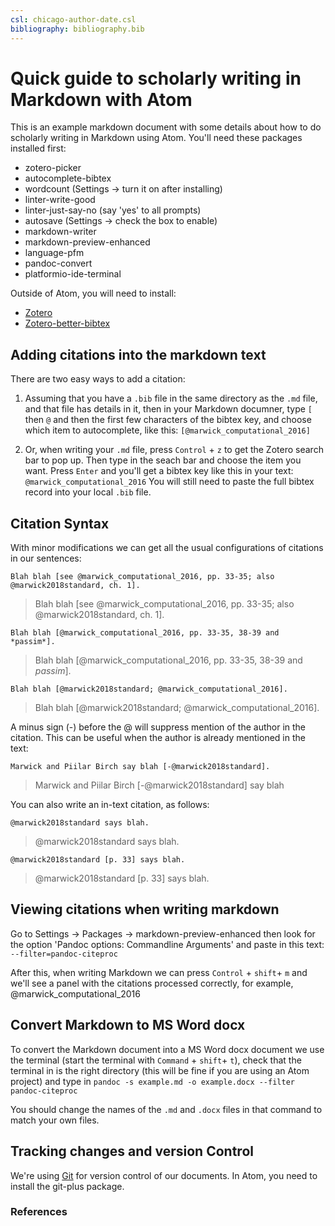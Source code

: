 ```yaml
---
csl: chicago-author-date.csl
bibliography: bibliography.bib
---
```


# Quick guide to scholarly writing in Markdown with Atom

This is an example markdown document with some details about how to do scholarly writing in Markdown using Atom. You'll need these packages installed first:

- zotero-picker
- autocomplete-bibtex
- wordcount (Settings -> turn it on after installing)
- linter-write-good
- linter-just-say-no (say 'yes' to all prompts)
- autosave (Settings -> check the box to enable)
- markdown-writer
- markdown-preview-enhanced
- language-pfm
- pandoc-convert
- platformio-ide-terminal

Outside of Atom, you will need to install:

- [Zotero](https://www.zotero.org/)
- [Zotero-better-bibtex](https://retorque.re/zotero-better-bibtex/installation/)

## Adding citations into the markdown text

There are two easy ways to add a citation:

1. Assuming that you have a `.bib` file in the same directory as the `.md` file, and that file has details in it, then in your Markdown documner, type `[` then `@` and then the first few characters of the bibtex key, and choose which item to autocomplete, like this:  `[@marwick_computational_2016]`

2. Or, when writing your `.md` file, press `Control` + `z` to get the Zotero search bar to pop up. Then type in the seach bar and choose the item you want. Press `Enter` and you'll get a bibtex key like this in your text: `@marwick_computational_2016` You will still need to paste the full bibtex record into your local `.bib` file.

## Citation Syntax

With minor modifications we can get all the usual configurations of citations in our sentences:

`Blah blah [see @marwick_computational_2016, pp. 33-35; also @marwick2018standard, ch. 1].`

>Blah blah [see @marwick_computational_2016, pp. 33-35; also @marwick2018standard, ch. 1].

`Blah blah [@marwick_computational_2016, pp. 33-35, 38-39 and *passim*].`

>Blah blah [@marwick_computational_2016, pp. 33-35, 38-39 and *passim*].

`Blah blah [@marwick2018standard; @marwick_computational_2016].`

>Blah blah [@marwick2018standard; @marwick_computational_2016].

A minus sign (-) before the @ will suppress mention of the author in the citation. This can be useful when the author is already mentioned in the text:

`Marwick and Piilar Birch say blah [-@marwick2018standard].`

>Marwick and Piilar Birch [-@marwick2018standard] say blah

You can also write an in-text citation, as follows:

`@marwick2018standard says blah.`

> @marwick2018standard says blah.

`@marwick2018standard [p. 33] says blah.`

>@marwick2018standard [p. 33] says blah.


## Viewing citations when writing markdown

Go to Settings -> Packages -> markdown-preview-enhanced then look for the option 'Pandoc options: Commandline Arguments' and paste in this text: `--filter=pandoc-citeproc`

After this, when writing Markdown we can press `Control` + `shift`+ `m` and we'll see a panel with the citations processed correctly, for example, @marwick_computational_2016

## Convert Markdown to MS Word docx

To convert the Markdown document into a MS Word docx document we use the terminal (start the terminal with `Command` + `shift`+ `t`), check that the terminal in is the right directory (this will be fine if you are using an Atom project) and type in `pandoc -s example.md -o example.docx --filter pandoc-citeproc`

You should change the names of the `.md` and `.docx` files in that command to match your own files.

## Tracking changes and version Control

We're using [Git](https://git-scm.com/) for version control of our documents. In Atom, you need to install the git-plus package. 


### References
